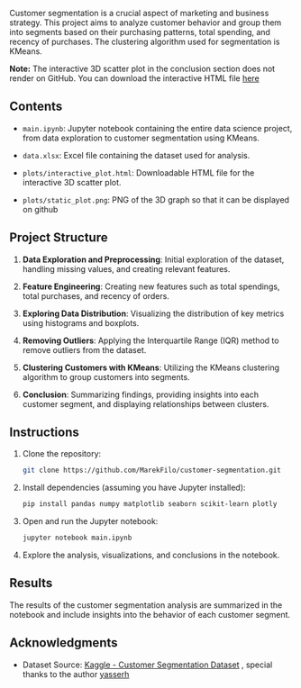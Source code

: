 Customer segmentation is a crucial aspect of marketing and business strategy. This project aims to analyze customer behavior and group them into segments based on their purchasing patterns, total spending, and recency of purchases. The clustering algorithm used for segmentation is KMeans.

**Note:** The interactive 3D scatter plot in the conclusion section does not render on GitHub. You can download the interactive HTML file [here](plots/interactive_plot.html.html)

## Contents

- `main.ipynb`: Jupyter notebook containing the entire data science project, from data exploration to customer segmentation using KMeans.

- `data.xlsx`: Excel file containing the dataset used for analysis.

- `plots/interactive_plot.html`: Downloadable HTML file for the interactive 3D scatter plot.

- `plots/static_plot.png`: PNG of the 3D graph so that it can be displayed on github

## Project Structure

1. **Data Exploration and Preprocessing**: Initial exploration of the dataset, handling missing values, and creating relevant features.

2. **Feature Engineering**: Creating new features such as total spendings, total purchases, and recency of orders.

3. **Exploring Data Distribution**: Visualizing the distribution of key metrics using histograms and boxplots.

4. **Removing Outliers**: Applying the Interquartile Range (IQR) method to remove outliers from the dataset.

5. **Clustering Customers with KMeans**: Utilizing the KMeans clustering algorithm to group customers into segments.

6. **Conclusion**: Summarizing findings, providing insights into each customer segment, and displaying relationships between clusters.

## Instructions

1. Clone the repository:

    ```bash
    git clone https://github.com/MarekFilo/customer-segmentation.git
    ```

2. Install dependencies (assuming you have Jupyter installed):

    ```bash
    pip install pandas numpy matplotlib seaborn scikit-learn plotly
    ```

3. Open and run the Jupyter notebook:

    ```bash
    jupyter notebook main.ipynb
    ```

4. Explore the analysis, visualizations, and conclusions in the notebook.

## Results

The results of the customer segmentation analysis are summarized in the notebook and include insights into the behavior of each customer segment.

## Acknowledgments

- Dataset Source: [Kaggle - Customer Segmentation Dataset](https://www.kaggle.com/datasets/yasserh/customer-segmentation-dataset) , special thanks to the author [yasserh](https://www.kaggle.com/yasserh)